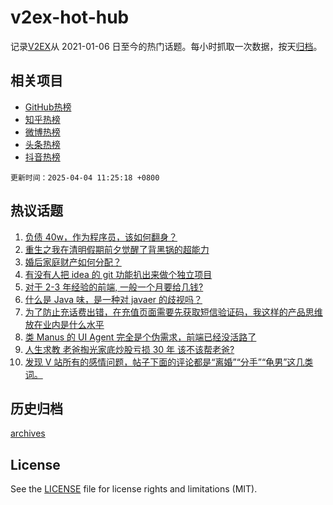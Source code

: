 # v2ex-hot-hub

 记录[V2EX](https://www.v2ex.com/)从 2021-01-06 日至今的热门话题。每小时抓取一次数据，按天[归档](archives)。
 
 ## 相关项目

- [GitHub热榜](https://github.com/lonnyzhang423/github-hot-hub)
- [知乎热榜](https://github.com/lonnyzhang423/zhihu-hot-hub)
- [微博热榜](https://github.com/lonnyzhang423/weibo-hot-hub)
- [头条热榜](https://github.com/lonnyzhang423/toutiao-hot-hub)
- [抖音热榜](https://github.com/lonnyzhang423/douyin-hot-hub)


 `更新时间：2025-04-04 11:25:18 +0800`

## 热议话题

1. [负债 40w，作为程序员，该如何翻身？](https://www.v2ex.com/t/1123110)
1. [重生之我在清明假期前夕觉醒了背黑锅的超能力](https://www.v2ex.com/t/1123078)
1. [婚后家庭财产如何分配？](https://www.v2ex.com/t/1123144)
1. [有没有人把 idea 的 git 功能扒出来做个独立项目](https://www.v2ex.com/t/1123119)
1. [对于 2-3 年经验的前端, 一般一个月要给几钱?](https://www.v2ex.com/t/1123082)
1. [什么是 Java 味，是一种对 javaer 的歧视吗？](https://www.v2ex.com/t/1123118)
1. [为了防止充话费出错，在充值页面需要先获取短信验证码，我这样的产品思维放在业内是什么水平](https://www.v2ex.com/t/1123088)
1. [类 Manus 的 UI Agent 完全是个伪需求，前端已经没活路了](https://www.v2ex.com/t/1123081)
1. [人生求教 老爸掏光家底炒股亏损 30 年 该不该帮老爸?](https://www.v2ex.com/t/1123253)
1. [发现 V 站所有的感情问题，帖子下面的评论都是“离婚”“分手”“龟男”这几类词。](https://www.v2ex.com/t/1123079)

## 历史归档

[archives](archives)

## License

See the [LICENSE](LICENSE) file for license rights and limitations (MIT).
